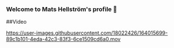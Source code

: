 ### Welcome to Mats Hellström's profile 👋

##Video



https://user-images.githubusercontent.com/18022426/164015699-89c1b101-4eda-42c3-83f3-6ce1509cd6a0.mov



<!--

![TypeOn](https://user-images.githubusercontent.com/18022426/163988754-1b9da7f3-4333-42d4-ae5e-022189db7195.svg)


https://user-images.githubusercontent.com/18022426/164010390-e89381c0-3b73-40df-aa6d-c90249f57e74.mov


https://user-images.githubusercontent.com/18022426/164011322-1462bcba-6698-4a36-bf7b-977039ff9076.mp4










**mahe54/mahe54** is a ✨ _special_ ✨ repository because its `README.md` (this file) appears on your GitHub profile.

Here are some ideas to get you started:

- 🔭 I’m currently working on ...
- 🌱 I’m currently learning ...
- 👯 I’m looking to collaborate on ...
- 🤔 I’m looking for help with ...
- 💬 Ask me about ...
- 📫 How to reach me: ...
- 😄 Pronouns: ...
- ⚡ Fun fact: ...
-->

